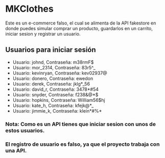 # MKClothes

Este es un e-commerce falso, el cual se alimenta de la API fakestore en donde puedes simular comprar un producto, guardarlos en un carrito, iniciar sesion y registrar un usuario.

## Usuarios para iniciar sesión
- Usuario: johnd, Contraseña: m38rmF$
- Usuario: mor_2314, Contraseña: 83r5^_
- Usuario: kevinryan, Contraseña: kev02937@
- Usuario: donero, Contraseña: ewedon
- Usuario: derek, Contraseña: jklg*_56
- Usuario: david_r, Contraseña: 3478*#54
- Usuario: snyder, Contraseña: f238&@*$
- Usuario: hopkins, Contraseña: William56$hj
- Usuario: kate_h, Contraseña: kfejk@*_
- Usuario: jimmie_k, Contraseña: klein*#%*

### Nota: Como es un API tienes que iniciar sesion con unos de estos usuarios.

### El registro de usuario es falso, ya que el proyecto trabaja con una API.
